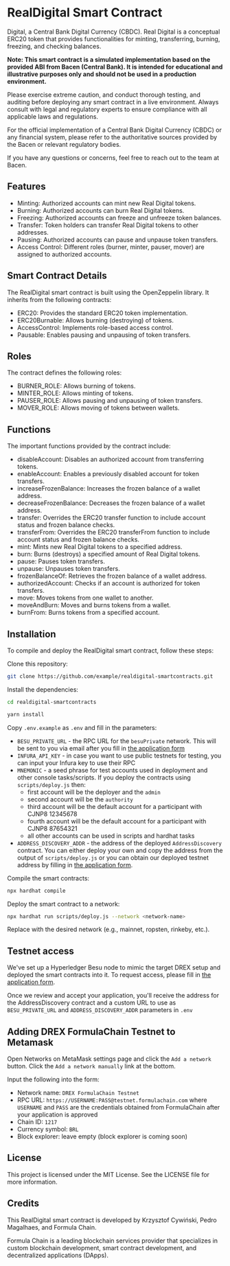 # RealDigital Smart Contract

Digital, a Central Bank Digital Currency (CBDC). Real Digital is a conceptual ERC20 token that provides functionalities for minting, transferring, burning, freezing, and checking balances.

**Note: This smart contract is a simulated implementation based on the provided ABI from Bacen (Central Bank). It is intended for educational and illustrative purposes only and should not be used in a production environment.**

Please exercise extreme caution, and conduct thorough testing, and auditing before deploying any smart contract in a live environment. Always consult with legal and regulatory experts to ensure compliance with all applicable laws and regulations.

For the official implementation of a Central Bank Digital Currency (CBDC) or any financial system, please refer to the authoritative sources provided by the Bacen or relevant regulatory bodies.

If you have any questions or concerns, feel free to reach out to the team at Bacen.

## Features
- Minting: Authorized accounts can mint new Real Digital tokens.
- Burning: Authorized accounts can burn Real Digital tokens.
- Freezing: Authorized accounts can freeze and unfreeze token balances.
- Transfer: Token holders can transfer Real Digital tokens to other addresses.
- Pausing: Authorized accounts can pause and unpause token transfers.
- Access Control: Different roles (burner, minter, pauser, mover) are assigned to authorized accounts.

## Smart Contract Details
The RealDigital smart contract is built using the OpenZeppelin library. It inherits from the following contracts:

- ERC20: Provides the standard ERC20 token implementation.
- ERC20Burnable: Allows burning (destroying) of tokens.
- AccessControl: Implements role-based access control.
- Pausable: Enables pausing and unpausing of token transfers.

## Roles
The contract defines the following roles:

- BURNER_ROLE: Allows burning of tokens.
- MINTER_ROLE: Allows minting of tokens.
- PAUSER_ROLE: Allows pausing and unpausing of token transfers.
- MOVER_ROLE: Allows moving of tokens between wallets.

## Functions
The important functions provided by the contract include:

- disableAccount: Disables an authorized account from transferring tokens.
- enableAccount: Enables a previously disabled account for token transfers.
- increaseFrozenBalance: Increases the frozen balance of a wallet address.
- decreaseFrozenBalance: Decreases the frozen balance of a wallet address.
- transfer: Overrides the ERC20 transfer function to include account status and frozen balance checks.
- transferFrom: Overrides the ERC20 transferFrom function to include account status and frozen balance checks.
- mint: Mints new Real Digital tokens to a specified address.
- burn: Burns (destroys) a specified amount of Real Digital tokens.
- pause: Pauses token transfers.
- unpause: Unpauses token transfers.
- frozenBalanceOf: Retrieves the frozen balance of a wallet address.
- authorizedAccount: Checks if an account is authorized for token transfers.
- move: Moves tokens from one wallet to another.
- moveAndBurn: Moves and burns tokens from a wallet.
- burnFrom: Burns tokens from a specified account.

## Installation

To compile and deploy the RealDigital smart contract, follow these steps:

Clone this repository:

```bash
git clone https://github.com/example/realdigital-smartcontracts.git
```

Install the dependencies:

```bash
cd realdigital-smartcontracts
```

```bash
yarn install
```

Copy `.env.example` as `.env` and fill in the parameters:
- `BESU_PRIVATE_URL` - the RPC URL for the `besuPrivate` network. This will be sent to you via email after you fill in [the application form](https://forms.gle/UvsY9z4EC31aiQfG6)
- `INFURA_API_KEY` - in case you want to use public testnets for testing, you can input your Infura key to use their RPC
- `MNEMONIC` - a seed phrase for test accounts used in deployment and other console tasks/scripts. If you deploy the contracts using `scripts/deploy.js` then:
  - first account will be the deployer and the `admin`
  - second account will be the `authority`
  - third account will be the default account for a participant with CJNP8 12345678
  - fourth account will be the default account for a participant with CJNP8 87654321
  - all other accounts can be used in scripts and hardhat tasks
- `ADDRESS_DISCOVERY_ADDR` - the address of the deployed `AddressDiscovery` contract. You can either deploy your own and copy the address from the output of `scripts/deploy.js` or you can obtain our deployed testnet address by filling in [the application form](https://forms.gle/UvsY9z4EC31aiQfG6).

Compile the smart contracts:

```bash
npx hardhat compile
```

Deploy the smart contract to a network:

```bash
npx hardhat run scripts/deploy.js --network <network-name>
```

Replace <network-name> with the desired network (e.g., mainnet, ropsten, rinkeby, etc.).

## Testnet access
We've set up a Hyperledger Besu node to mimic the target DREX setup and deployed the smart contracts into it. To request access, please fill in [the application form](https://forms.gle/UvsY9z4EC31aiQfG6).

Once we review and accept your application, you'll receive the address for the AddressDiscovery contract and a custom URL to use as `BESU_PRIVATE_URL` and `ADDRESS_DISCOVERY_ADDR` parameters in `.env`

## Adding DREX FormulaChain Testnet to Metamask

Open Networks on MetaMask settings page and click the `Add a network` button. Click the `Add a network manually` link at the bottom.

Input the following into the form:
- Network name: `DREX FormulaChain Testnet`
- RPC URL: `https://USERNAME:PASS@testnet.formulachain.com` where `USERNAME` and `PASS` are the credentials obtained from FormulaChain after your application is approved
- Chain ID: `1217`
- Currency symbol: `BRL`
- Block explorer: leave empty (block explorer is coming soon)

## License
This project is licensed under the MIT License. See the LICENSE file for more information.

## Credits
This RealDigital smart contract is developed by Krzysztof Cywiński, Pedro Magalhaes, and Formula Chain.

Formula Chain is a leading blockchain services provider that specializes in custom blockchain development, smart contract development, and decentralized applications (DApps).
